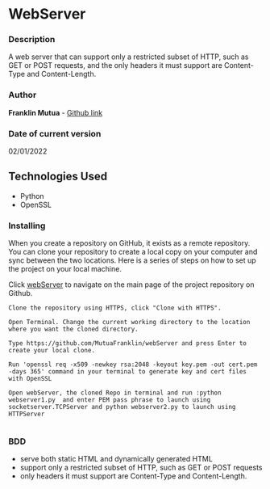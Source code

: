 # WebServer


### Description

A web server that can support only a restricted subset of HTTP, such as GET or POST requests, and the only headers it must support are Content-Type and Content-Length.

### Author

**Franklin Mutua** - [Github link](https://github.com/MutuaFranklin/)

### Date of current version

02/01/2022


## Technologies Used
- Python
- OpenSSL 

### Installing

When you create a repository on GitHub, it exists as a remote repository. You can clone your repository to create a local copy on your computer and sync between the two locations. Here is a series of steps on how to set up the project on your local machine.

Click [webServer](https://github.com/MutuaFranklin/webServer) to navigate on the main page of the project repository on Github.

```
Clone the repository using HTTPS, click "Clone with HTTPS".
```

```
Open Terminal. Change the current working directory to the location where you want the cloned directory.
```

```
Type https://github.com/MutuaFranklin/webServer and press Enter to create your local clone.

```
```
Run 'openssl req -x509 -newkey rsa:2048 -keyout key.pem -out cert.pem -days 365' command in your terminal to generate key and cert files with OpenSSL

```

```
Open webServer, the cloned Repo in terminal and run :python webserver1.py  and enter PEM pass phrase to launch using socketserver.TCPServer and python webserver2.py to launch using HTTPServer


```

### BDD
- serve both static HTML and dynamically generated HTML 
- support only a restricted subset of HTTP, such as GET or POST requests
- only headers it must support are Content-Type and Content-Length.



